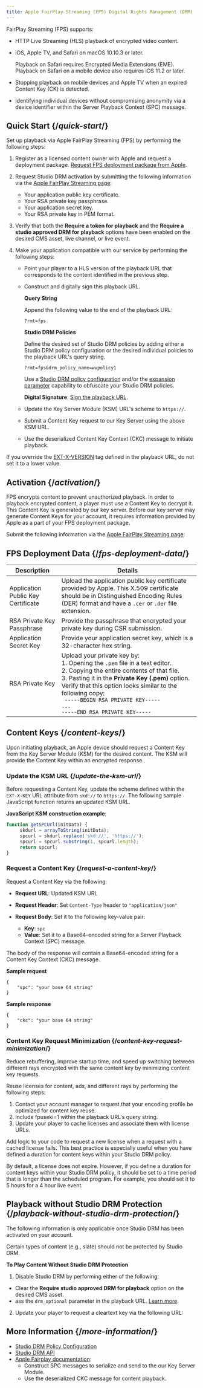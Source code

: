```yaml
---
title: Apple FairPlay Streaming (FPS) Digital Rights Management (DRM)
---
```


FairPlay Streaming (FPS) supports:

- HTTP Live Streaming (HLS) playback of encrypted video content.
- iOS, Apple TV, and Safari on macOS 10.10.3 or later.

    <Info>Playback on Safari requires Encrypted Media Extensions (EME). Playback on Safari on a mobile device also requires iOS 11.2 or later.</Info>

- Stopping playback on mobile devices and Apple TV when an expired Content Key (CK) is detected.
- Identifying individual devices without compromising anonymity via a device identifier within the Server Playback Context (SPC) message.

## Quick Start  {/*quick-start*/}

Set up playback via Apple FairPlay Streaming (FPS) by performing the following steps:

1. Register as a licensed content owner with Apple and request a deployment package. [Request FPS deployment package from Apple](https://developer.apple.com/contact/fps/).

2. Request Studio DRM activation by submitting the following information via the [Apple FairPlay Streaming page](https://cms.uplynk.com/static/cms2/index.html#/settings/apple-fairplay-streaming):

   - Your application public key certificate.
   - Your RSA private key passphrase.
   - Your application secret key.
   - Your RSA private key in PEM format.

3. Verify that both the **Require a token for playback** and the **Require a studio approved DRM for playback** options have been enabled on the desired CMS asset, live channel, or live event.

4. Make your application compatible with our service by performing the following steps:

   - Point your player to a HLS version of the playback URL that corresponds to the content identified in the previous step.
   - Construct and digitally sign this playback URL.

     **Query String**

     Append the following value to the end of the playback URL:
     ```plaintext
     ?rmt=fps
     ```

     **Studio DRM Policies**

        Define the desired set of Studio DRM policies by adding either a Studio DRM policy configuration or the desired individual policies to the playback URL's query string.

        ```plaintext
        ?rmt=fps&drm_policy_name=wvpolicy1
        ```

        <Info>Use a [Studio DRM policy configuration](/uplynk/manage/content_protection/policy_configuration) and/or the [expansion parameter](/uplynk/deliver/playback_urls/customize_playback_via_parameters/#general-parameters) capability to obfuscate your Studio DRM policies.</Info>

      **Digital Signature**: [Sign the playback URL](/uplynk/deliver/playback_urls/#basic_setup).

   - Update the Key Server Module (KSM) URL's scheme to `https://`.
   - Submit a Content Key request to our Key Server using the above KSM URL.
   - Use the deserialized Content Key Context (CKC) message to initiate playback.

<Warning>If you override the [EXT-X-VERSION](https://developer.apple.com/documentation/http_live_streaming/about_the_ext-x-version_tag) tag defined in the playback URL, do not set it to a lower value.</Warning>

## Activation  {/*activation*/}

FPS encrypts content to prevent unauthorized playback. In order to playback encrypted content, a player must use a Content Key to decrypt it. This Content Key is generated by our key server. Before our key server may generate Content Keys for your account, it requires information provided by Apple as a part of your FPS deployment package.

Submit the following information via the [Apple FairPlay Streaming page](https://cms.uplynk.com/static/cms2/index.html#/settings/apple-fairplay-streaming):


## FPS Deployment Data  {/*fps-deployment-data*/}

| Description | Details |
|-----------------|-------------|
| Application Public Key Certificate | Upload the application public key certificate provided by Apple. This X.509 certificate should be in Distinguished Encoding Rules (DER) format and have a `.cer` or `.der` file extension. |
| RSA Private Key Passphrase | Provide the passphrase that encrypted your private key during CSR submission. |
| Application Secret Key | Provide your application secret key, which is a 32-character hex string. |
| RSA Private Key | Upload your private key by: <br /> 1. Opening the `.pem` file in a text editor. <br /> 2. Copying the entire contents of that file. <br /> 3. Pasting it in the **Private Key (.pem)** option. <br /> Verify that this option looks similar to the following copy: <br /> ` -----BEGIN RSA PRIVATE KEY-----` <br /> `...`<br /> `-----END RSA PRIVATE KEY----- ` |

## Content Keys  {/*content-keys*/}

Upon initiating playback, an Apple device should request a Content Key from the Key Server Module (KSM) for the desired content. The KSM will provide the Content Key within an encrypted response.

### Update the KSM URL  {/*update-the-ksm-url*/}

Before requesting a Content Key, update the scheme defined within the `EXT-X-KEY` URL attribute from `skd://` to `https://`. The following sample JavaScript function returns an updated KSM URL.

**JavaScript KSM construction example**:

```javascript
function getSPCUrl(initData) {
     skdurl = arrayToString(initData);
     spcurl = skdurl.replace('skd://', 'https://');
     spcurl = spcurl.substring(1, spcurl.length);
     return spcurl;
}
```

### Request a Content Key  {/*request-a-content-key*/}

Request a Content Key via the following:

- **Request URL**: Updated KSM URL
- **Request Header**: Set `Content-Type` header to `"application/json"`
- **Request Body**: Set it to the following key-value pair:

  - **Key**: `spc`
  - **Value**: Set it to a Base64-encoded string for a Server Playback Context (SPC) message.

The body of the response will contain a Base64-encoded string for a Content Key Context (CKC) message.

**Sample request**

```
{
	"spc": "your base 64 string"
}
```

**Sample response**

```
{
	"ckc": "your base 64 string"
}
```

### Content Key Request Minimization  {/*content-key-request-minimization*/}

Reduce rebuffering, improve startup time, and speed up switching between different rays encrypted with the same content key by minimizing content key requests.

Reuse licenses for content, ads, and different rays by performing the following steps:

1. Contact your account manager to request that your encoding profile be optimized for content key reuse.
2. Include fpuseki=1 within the playback URL's query string.
3. Update your player to cache licenses and associate them with license URLs.

<Tip>Add logic to your code to request a new license when a request with a cached license fails. This best practice is especially useful when you have defined a duration for content keys within your Studio DRM policy.</Tip>

<Info>By default, a license does not expire. However, if you define a duration for content keys within your Studio DRM policy, it should be set to a time period that is longer than the scheduled program. For example, you should set it to 5 hours for a 4 hour live event.</Info>

## Playback without Studio DRM Protection  {/*playback-without-studio-drm-protection*/}

<Info>The following information is only applicable once Studio DRM has been activated on your account.</Info>

Certain types of content (e.g., slate) should not be protected by Studio DRM.

**To Play Content Without Studio DRM Protection**

1. Disable Studio DRM by performing either of the following:

- Clear the **Require studio approved DRM for playback** option on the desired CMS asset.
- ass the `drm_optional` parameter in the playback URL. [Learn more](/uplynk/acquire/playback_urls/customize_playback_via_parameters/#disable-studio-drm).

2. Update your player to request a cleartext key via the following URL:



## More Information  {/*more-information*/}

- [Studio DRM Policy Configuration](/uplynk/manage/content_protection/policy_configuration)
- [Studio DRM API](https://docs.edgecast.com/video/Content/Develop/Studio-DRM-API.htm)
- [Apple Fairplay documentation](https://developer.apple.com/streaming/fps/):
   - Construct SPC messages to serialize and send to the our Key Server Module.
   - Use the deserialized CKC message for content playback.
